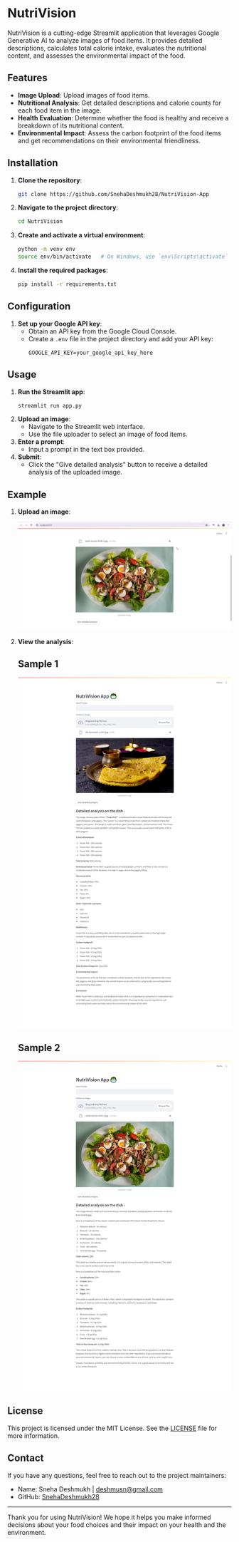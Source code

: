 # NutriVision

NutriVision is a cutting-edge Streamlit application that leverages Google Generative AI to analyze images of food items. It provides detailed descriptions, calculates total calorie intake, evaluates the nutritional content, and assesses the environmental impact of the food. 

## Features

- **Image Upload**: Upload images of food items.
- **Nutritional Analysis**: Get detailed descriptions and calorie counts for each food item in the image.
- **Health Evaluation**: Determine whether the food is healthy and receive a breakdown of its nutritional content.
- **Environmental Impact**: Assess the carbon footprint of the food items and get recommendations on their environmental friendliness.

## Installation

1. **Clone the repository**:
    ```bash
    git clone https://github.com/SnehaDeshmukh28/NutriVision-App
    ```
2. **Navigate to the project directory**:
    ```bash
    cd NutriVision
    ```
3. **Create and activate a virtual environment**:
    ```bash
    python -m venv env
    source env/bin/activate   # On Windows, use `env\Scripts\activate`
    ```
4. **Install the required packages**:
    ```bash
    pip install -r requirements.txt
    ```

## Configuration

1. **Set up your Google API key**:
    - Obtain an API key from the Google Cloud Console.
    - Create a `.env` file in the project directory and add your API key:
      ```plaintext
      GOOGLE_API_KEY=your_google_api_key_here
      ```

## Usage

1. **Run the Streamlit app**:
    ```bash
    streamlit run app.py
    ```
2. **Upload an image**:
    - Navigate to the Streamlit web interface.
    - Use the file uploader to select an image of food items.
3. **Enter a prompt**:
    - Input a prompt in the text box provided.
4. **Submit**:
    - Click the "Give detailed analysis" button to receive a detailed analysis of the uploaded image.

## Example

1. **Upload an image**:

    ![Upload Food Item Example](images/FoodImageUpload.png)
2. **View the analysis**:
    ## Sample 1
    ![Analysis Example 1](images/PuranPoliAnalysis.png)

    ## Sample 2
    ![Analysis Example 2](images/Analysis.png)

## License

This project is licensed under the MIT License. See the [LICENSE](LICENSE) file for more information.

## Contact

If you have any questions, feel free to reach out to the project maintainers:

- Name: Sneha Deshmukh | deshmusn@gmail.com
- GitHub: [SnehaDeshmukh28](https://github.com/SnehaDeshmukh28)

---

Thank you for using NutriVision! We hope it helps you make informed decisions about your food choices and their impact on your health and the environment.